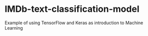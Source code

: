 # IMDb-text-classification-model
Example of using TensorFlow and Keras as introduction to Machine Learning
